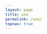 ```yaml
---
layout: page
title: use
permalink: /use/
topnav: true
---
```


<!--
    Handle the old URLs /use?page=xyz
-->
<script>
    var match = /page=(\w+)/.exec(window.location.href);
    switch (match ? match[1] : "") {
        default:
        case "installer":
            window.location.href = '{{ "/use/installer/" | relative_url }}';
            break;
        case "server":
            window.location.href = '{{ "/use/server/" | relative_url }}';
            break;
    }
</script>
